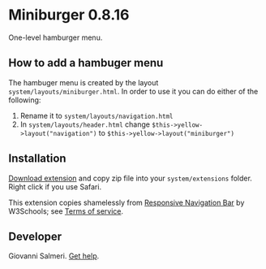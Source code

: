 Miniburger 0.8.16
=================
One-level hamburger menu.

## How to add a hambuger menu

The hambuger menu is created by the layout `system/layouts/miniburger.html`. In order to use it you can do either of the following:

1. Rename it to `system/layouts/navigation.html`
2. In `system/layouts/header.html` change `$this->yellow->layout("navigation")` to `$this->yellow->layout("miniburger")`

## Installation

[Download extension](https://github.com/GiovanniSalmeri/yellow-miniburger/archive/master.zip) and copy zip file into your `system/extensions` folder. Right click if you use Safari.

This extension copies shamelessly from [Responsive Navigation Bar](https://www.w3schools.com/howto/howto_js_topnav_responsive.asp) by W3Schools; see [Terms of service](https://www.w3schools.com/about/about_copyright.asp).

## Developer

Giovanni Salmeri. [Get help](https://github.com/GiovanniSalmeri/yellow-miniburger/issues).
